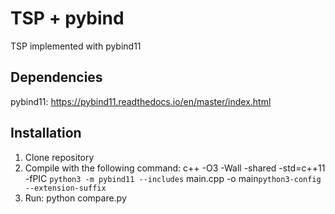 # TSP + pybind

TSP implemented with pybind11

## Dependencies
pybind11: https://pybind11.readthedocs.io/en/master/index.html

## Installation 
1. Clone repository
2. Compile with the following command: c++ -O3 -Wall -shared -std=c++11 -fPIC `python3 -m pybind11 --includes` main.cpp -o main`python3-config --extension-suffix`
3. Run: python compare.py
